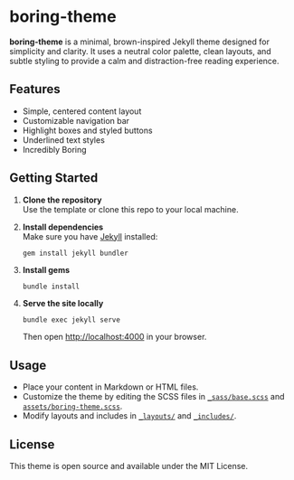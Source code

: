 # boring-theme

**boring-theme** is a minimal, brown-inspired Jekyll theme designed for simplicity and clarity. It uses a neutral color palette, clean layouts, and subtle styling to provide a calm and distraction-free reading experience.

## Features

- Simple, centered content layout
- Customizable navigation bar
- Highlight boxes and styled buttons
- Underlined text styles
- Incredibly Boring

## Getting Started

1. **Clone the repository**  
   Use the template or clone this repo to your local machine.

2. **Install dependencies**  
   Make sure you have [Jekyll](https://jekyllrb.com/) installed:
   ```sh
   gem install jekyll bundler
   ```

3. **Install gems**  
   ```
   bundle install
   ```

4. **Serve the site locally**  
   ```
   bundle exec jekyll serve
   ```
   Then open [http://localhost:4000](http://localhost:4000) in your browser.

## Usage

- Place your content in Markdown or HTML files.
- Customize the theme by editing the SCSS files in [`_sass/base.scss`](_sass/base.scss) and [`assets/boring-theme.scss`](assets/boring-theme.scss).
- Modify layouts and includes in [`_layouts/`](./_layouts/) and [`_includes/`](./_includes/).

## License

This theme is open source and available under the MIT License.